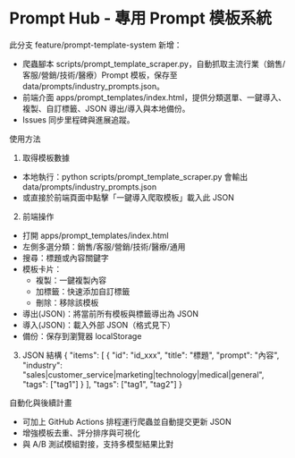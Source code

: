 # Prompt Hub - 專用 Prompt 模板系統

此分支 feature/prompt-template-system 新增：
- 爬蟲腳本 scripts/prompt_template_scraper.py，自動抓取主流行業（銷售/客服/營銷/技術/醫療）Prompt 模板，保存至 data/prompts/industry_prompts.json。
- 前端介面 apps/prompt_templates/index.html，提供分類選單、一鍵導入、複製、自訂標籤、JSON 導出/導入與本地備份。
- Issues 同步里程碑與進展追蹤。

使用方法
1) 取得模板數據
- 本地執行：python scripts/prompt_template_scraper.py 會輸出 data/prompts/industry_prompts.json
- 或直接於前端頁面中點擊「一鍵導入爬取模板」載入此 JSON

2) 前端操作
- 打開 apps/prompt_templates/index.html
- 左側多選分類：銷售/客服/營銷/技術/醫療/通用
- 搜尋：標題或內容關鍵字
- 模板卡片：
  - 複製：一鍵複製內容
  - 加標籤：快速添加自訂標籤
  - 刪除：移除該模板
- 導出(JSON)：將當前所有模板與標籤導出為 JSON
- 導入(JSON)：載入外部 JSON（格式見下）
- 備份：保存到瀏覽器 localStorage

3) JSON 結構
{
  "items": [
    { "id": "id_xxx", "title": "標題", "prompt": "內容", "industry": "sales|customer_service|marketing|technology|medical|general", "tags": ["tag1"] }
  ],
  "tags": ["tag1", "tag2"]
}

自動化與後續計畫
- 可加上 GitHub Actions 排程運行爬蟲並自動提交更新 JSON
- 增強模板去重、評分排序與可視化
- 與 A/B 測試模組對接，支持多模型結果比對
